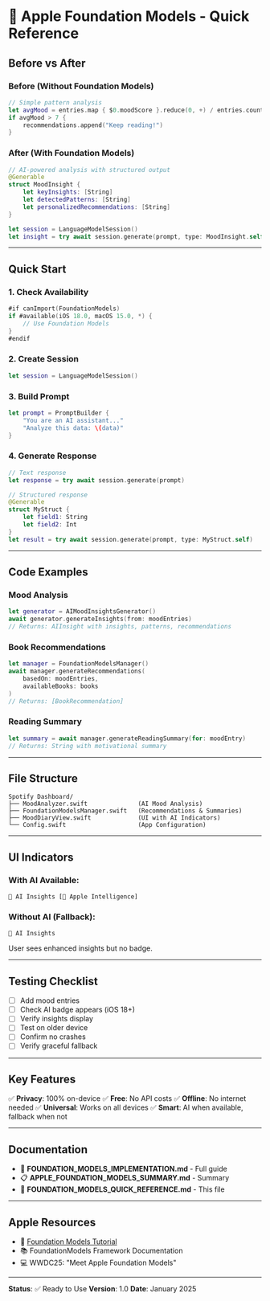 # 🚀 Apple Foundation Models - Quick Reference

## Before vs After

### Before (Without Foundation Models)
```swift
// Simple pattern analysis
let avgMood = entries.map { $0.moodScore }.reduce(0, +) / entries.count
if avgMood > 7 {
    recommendations.append("Keep reading!")
}
```

### After (With Foundation Models)
```swift
// AI-powered analysis with structured output
@Generable
struct MoodInsight {
    let keyInsights: [String]
    let detectedPatterns: [String]
    let personalizedRecommendations: [String]
}

let session = LanguageModelSession()
let insight = try await session.generate(prompt, type: MoodInsight.self)
```

---

## Quick Start

### 1. Check Availability
```swift
#if canImport(FoundationModels)
if #available(iOS 18.0, macOS 15.0, *) {
    // Use Foundation Models
}
#endif
```

### 2. Create Session
```swift
let session = LanguageModelSession()
```

### 3. Build Prompt
```swift
let prompt = PromptBuilder {
    "You are an AI assistant..."
    "Analyze this data: \(data)"
}
```

### 4. Generate Response
```swift
// Text response
let response = try await session.generate(prompt)

// Structured response
@Generable
struct MyStruct {
    let field1: String
    let field2: Int
}
let result = try await session.generate(prompt, type: MyStruct.self)
```

---

## Code Examples

### Mood Analysis
```swift
let generator = AIMoodInsightsGenerator()
await generator.generateInsights(from: moodEntries)
// Returns: AIInsight with insights, patterns, recommendations
```

### Book Recommendations
```swift
let manager = FoundationModelsManager()
await manager.generateRecommendations(
    basedOn: moodEntries,
    availableBooks: books
)
// Returns: [BookRecommendation]
```

### Reading Summary
```swift
let summary = await manager.generateReadingSummary(for: moodEntry)
// Returns: String with motivational summary
```

---

## File Structure

```
Spotify Dashboard/
├── MoodAnalyzer.swift              (AI Mood Analysis)
├── FoundationModelsManager.swift   (Recommendations & Summaries)
├── MoodDiaryView.swift             (UI with AI Indicators)
└── Config.swift                    (App Configuration)
```

---

## UI Indicators

### With AI Available:
```
🧠 AI Insights [🍎 Apple Intelligence]
```

### Without AI (Fallback):
```
🧠 AI Insights
```

User sees enhanced insights but no badge.

---

## Testing Checklist

- [ ] Add mood entries
- [ ] Check AI badge appears (iOS 18+)
- [ ] Verify insights display
- [ ] Test on older device
- [ ] Confirm no crashes
- [ ] Verify graceful fallback

---

## Key Features

✅ **Privacy**: 100% on-device
✅ **Free**: No API costs
✅ **Offline**: No internet needed
✅ **Universal**: Works on all devices
✅ **Smart**: AI when available, fallback when not

---

## Documentation

- 📖 **FOUNDATION_MODELS_IMPLEMENTATION.md** - Full guide
- 📋 **APPLE_FOUNDATION_MODELS_SUMMARY.md** - Summary
- 📝 **FOUNDATION_MODELS_QUICK_REFERENCE.md** - This file

---

## Apple Resources

- 🎥 [Foundation Models Tutorial](https://developer.apple.com/videos/play/meet-with-apple/205/)
- 📚 FoundationModels Framework Documentation
- 💻 WWDC25: "Meet Apple Foundation Models"

---

**Status**: ✅ Ready to Use
**Version**: 1.0
**Date**: January 2025


